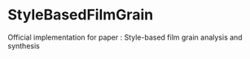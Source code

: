 # StyleBasedFilmGrain
Official implementation for paper : Style-based film grain analysis and synthesis
